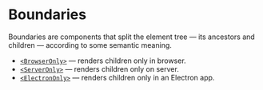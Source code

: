 # Boundaries

Boundaries are components that split the element tree &mdash; its ancestors and children &mdash;
according to some semantic meaning.

- [`<BrowserOnly>`](./BrowserOnly.md) &mdash; renders children only in browser.
- [`<ServerOnly>`](./ServerOnly.md) &mdash; renders children only on server.
- [`<ElectronOnly>`](./ElectronOnly.md) &mdash; renders children only in an Electron app.
